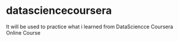 # datasciencecoursera
It will be used to practice what i learned from DataSciencce Coursera Online Course
